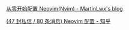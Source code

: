[从零开始配置 Neovim(Nvim) - MartinLwx's blog](https://martinlwx.github.io/zh-cn/config-neovim-from-scratch/)

[(47 封私信 / 80 条消息) Neovim 配置 - 知乎](https://zhuanlan.zhihu.com/p/17683065207)

